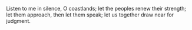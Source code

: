 Listen to me in silence, O coastlands; let the peoples renew their strength; let them approach, then let them speak; let us together draw near for judgment.
